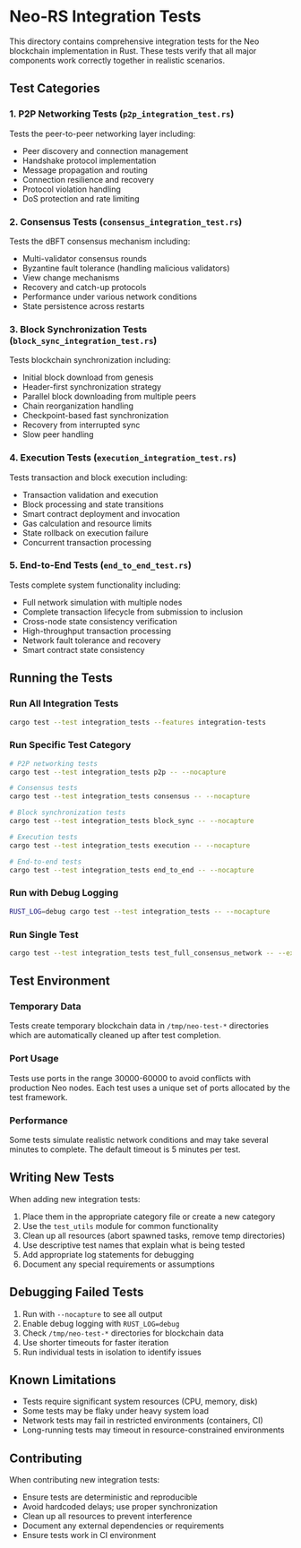 # Neo-RS Integration Tests

This directory contains comprehensive integration tests for the Neo blockchain implementation in Rust. These tests verify that all major components work correctly together in realistic scenarios.

## Test Categories

### 1. P2P Networking Tests (`p2p_integration_test.rs`)
Tests the peer-to-peer networking layer including:
- Peer discovery and connection management
- Handshake protocol implementation
- Message propagation and routing
- Connection resilience and recovery
- Protocol violation handling
- DoS protection and rate limiting

### 2. Consensus Tests (`consensus_integration_test.rs`)
Tests the dBFT consensus mechanism including:
- Multi-validator consensus rounds
- Byzantine fault tolerance (handling malicious validators)
- View change mechanisms
- Recovery and catch-up protocols
- Performance under various network conditions
- State persistence across restarts

### 3. Block Synchronization Tests (`block_sync_integration_test.rs`)
Tests blockchain synchronization including:
- Initial block download from genesis
- Header-first synchronization strategy
- Parallel block downloading from multiple peers
- Chain reorganization handling
- Checkpoint-based fast synchronization
- Recovery from interrupted sync
- Slow peer handling

### 4. Execution Tests (`execution_integration_test.rs`)
Tests transaction and block execution including:
- Transaction validation and execution
- Block processing and state transitions
- Smart contract deployment and invocation
- Gas calculation and resource limits
- State rollback on execution failure
- Concurrent transaction processing

### 5. End-to-End Tests (`end_to_end_test.rs`)
Tests complete system functionality including:
- Full network simulation with multiple nodes
- Complete transaction lifecycle from submission to inclusion
- Cross-node state consistency verification
- High-throughput transaction processing
- Network fault tolerance and recovery
- Smart contract state consistency

## Running the Tests

### Run All Integration Tests
```bash
cargo test --test integration_tests --features integration-tests
```

### Run Specific Test Category
```bash
# P2P networking tests
cargo test --test integration_tests p2p -- --nocapture

# Consensus tests
cargo test --test integration_tests consensus -- --nocapture

# Block synchronization tests
cargo test --test integration_tests block_sync -- --nocapture

# Execution tests
cargo test --test integration_tests execution -- --nocapture

# End-to-end tests
cargo test --test integration_tests end_to_end -- --nocapture
```

### Run with Debug Logging
```bash
RUST_LOG=debug cargo test --test integration_tests -- --nocapture
```

### Run Single Test
```bash
cargo test --test integration_tests test_full_consensus_network -- --exact --nocapture
```

## Test Environment

### Temporary Data
Tests create temporary blockchain data in `/tmp/neo-test-*` directories which are automatically cleaned up after test completion.

### Port Usage
Tests use ports in the range 30000-60000 to avoid conflicts with production Neo nodes. Each test uses a unique set of ports allocated by the test framework.

### Performance
Some tests simulate realistic network conditions and may take several minutes to complete. The default timeout is 5 minutes per test.

## Writing New Tests

When adding new integration tests:

1. Place them in the appropriate category file or create a new category
2. Use the `test_utils` module for common functionality
3. Clean up all resources (abort spawned tasks, remove temp directories)
4. Use descriptive test names that explain what is being tested
5. Add appropriate log statements for debugging
6. Document any special requirements or assumptions

## Debugging Failed Tests

1. Run with `--nocapture` to see all output
2. Enable debug logging with `RUST_LOG=debug`
3. Check `/tmp/neo-test-*` directories for blockchain data
4. Use shorter timeouts for faster iteration
5. Run individual tests in isolation to identify issues

## Known Limitations

- Tests require significant system resources (CPU, memory, disk)
- Some tests may be flaky under heavy system load
- Network tests may fail in restricted environments (containers, CI)
- Long-running tests may timeout in resource-constrained environments

## Contributing

When contributing new integration tests:
- Ensure tests are deterministic and reproducible
- Avoid hardcoded delays; use proper synchronization
- Clean up all resources to prevent interference
- Document any external dependencies or requirements
- Ensure tests work in CI environment